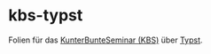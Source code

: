 # kbs-typst

Folien für das [KunterBunteSeminar (KBS)](https://mafiasi.de/KBS) über [Typst](https://github.com/typst/typst).
